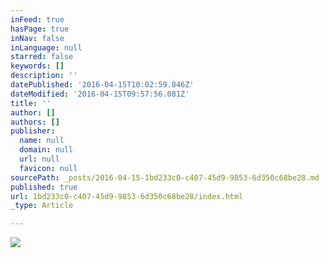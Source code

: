 ```yaml
---
inFeed: true
hasPage: true
inNav: false
inLanguage: null
starred: false
keywords: []
description: ''
datePublished: '2016-04-15T10:02:59.846Z'
dateModified: '2016-04-15T09:57:56.081Z'
title: ''
author: []
authors: []
publisher:
  name: null
  domain: null
  url: null
  favicon: null
sourcePath: _posts/2016-04-15-1bd233c0-c407-45d9-9853-6d350c68be28.md
published: true
url: 1bd233c0-c407-45d9-9853-6d350c68be28/index.html
_type: Article

---
```

![](https://the-grid-user-content.s3-us-west-2.amazonaws.com/866eafef-90a1-4b3d-8dce-ec7c18d3e277.jpg)